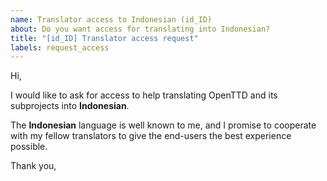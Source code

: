 ```yaml
---
name: Translator access to Indonesian (id_ID)
about: Do you want access for translating into Indonesian?
title: "[id_ID] Translator access request"
labels: request_access
---
```


<!-- translator: id_ID -->
<!-- Please do not edit the header of this template. -->

Hi,

I would like to ask for access to help translating OpenTTD and its subprojects into **Indonesian**.

The **Indonesian** language is well known to me, and I promise to cooperate with my fellow translators to give the end-users the best experience possible.

<!-- Please do not edit the above message. Do feel free to add a personal note after this line. -->

Thank you,

